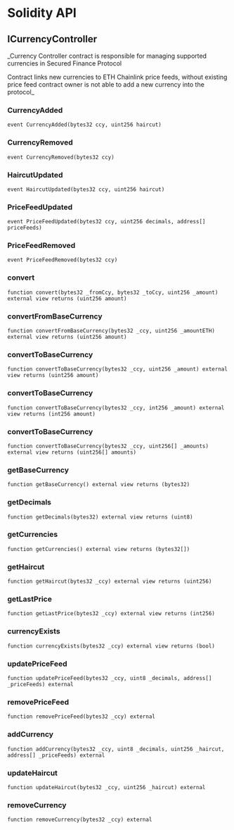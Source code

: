 # Solidity API

## ICurrencyController

_Currency Controller contract is responsible for managing supported
currencies in Secured Finance Protocol

Contract links new currencies to ETH Chainlink price feeds, without existing price feed
contract owner is not able to add a new currency into the protocol_

### CurrencyAdded

```solidity
event CurrencyAdded(bytes32 ccy, uint256 haircut)
```

### CurrencyRemoved

```solidity
event CurrencyRemoved(bytes32 ccy)
```

### HaircutUpdated

```solidity
event HaircutUpdated(bytes32 ccy, uint256 haircut)
```

### PriceFeedUpdated

```solidity
event PriceFeedUpdated(bytes32 ccy, uint256 decimals, address[] priceFeeds)
```

### PriceFeedRemoved

```solidity
event PriceFeedRemoved(bytes32 ccy)
```

### convert

```solidity
function convert(bytes32 _fromCcy, bytes32 _toCcy, uint256 _amount) external view returns (uint256 amount)
```

### convertFromBaseCurrency

```solidity
function convertFromBaseCurrency(bytes32 _ccy, uint256 _amountETH) external view returns (uint256 amount)
```

### convertToBaseCurrency

```solidity
function convertToBaseCurrency(bytes32 _ccy, uint256 _amount) external view returns (uint256 amount)
```

### convertToBaseCurrency

```solidity
function convertToBaseCurrency(bytes32 _ccy, int256 _amount) external view returns (int256 amount)
```

### convertToBaseCurrency

```solidity
function convertToBaseCurrency(bytes32 _ccy, uint256[] _amounts) external view returns (uint256[] amounts)
```

### getBaseCurrency

```solidity
function getBaseCurrency() external view returns (bytes32)
```

### getDecimals

```solidity
function getDecimals(bytes32) external view returns (uint8)
```

### getCurrencies

```solidity
function getCurrencies() external view returns (bytes32[])
```

### getHaircut

```solidity
function getHaircut(bytes32 _ccy) external view returns (uint256)
```

### getLastPrice

```solidity
function getLastPrice(bytes32 _ccy) external view returns (int256)
```

### currencyExists

```solidity
function currencyExists(bytes32 _ccy) external view returns (bool)
```

### updatePriceFeed

```solidity
function updatePriceFeed(bytes32 _ccy, uint8 _decimals, address[] _priceFeeds) external
```

### removePriceFeed

```solidity
function removePriceFeed(bytes32 _ccy) external
```

### addCurrency

```solidity
function addCurrency(bytes32 _ccy, uint8 _decimals, uint256 _haircut, address[] _priceFeeds) external
```

### updateHaircut

```solidity
function updateHaircut(bytes32 _ccy, uint256 _haircut) external
```

### removeCurrency

```solidity
function removeCurrency(bytes32 _ccy) external
```

